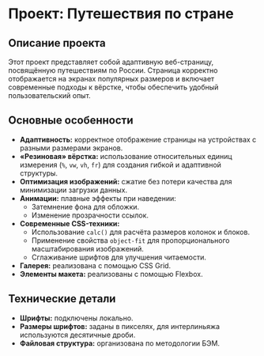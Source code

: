 # Проект: Путешествия по стране

## Описание проекта

Этот проект представляет собой адаптивную веб-страницу, посвящённую путешествиям по России. Страница корректно отображается на экранах популярных размеров и включает современные подходы к вёрстке, чтобы обеспечить удобный пользовательский опыт. 

## Основные особенности

- **Адаптивность:** корректное отображение страницы на устройствах с разными размерами экранов.
- **«Резиновая» вёрстка:** использование относительных единиц измерения (`%`, `vw`, `vh`, `fr`) для создания гибкой и адаптивной структуры.
- **Оптимизация изображений:** сжатие без потери качества для минимизации загрузки данных.
- **Анимации:** плавные эффекты при наведении:
  - Затемнение фона для обложки.
  - Изменение прозрачности ссылок.
- **Современные CSS-техники:**
  - Использование `calc()` для расчёта размеров колонок и блоков.
  - Применение свойства `object-fit` для пропорционального масштабирования изображений.
  - Сглаживание шрифтов для улучшения читаемости.
- **Галерея:** реализована с помощью CSS Grid.
- **Элементы макета:** реализованы с помощью Flexbox.

## Технические детали

- **Шрифты:** подключены локально.
- **Размеры шрифтов:** заданы в пикселях, для интерлиньяжа используются десятичные дроби.
- **Файловая структура:** организована по методологии БЭМ.
